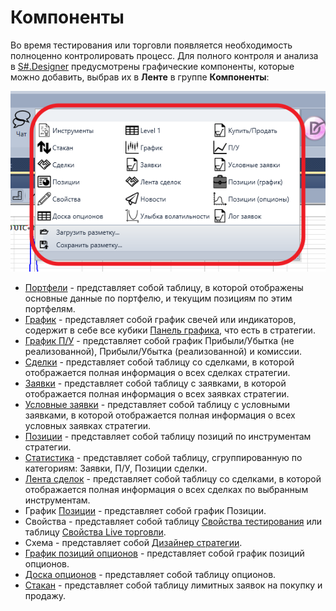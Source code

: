 # Компоненты

Во время тестирования или торговли появляется необходимость полноценно контролировать процесс. Для полного контроля и анализа в [S\#.Designer](Designer.md) предусмотрены графические компоненты, которые можно добавить, выбрав их в **Ленте** в группе **Компоненты**:

![Designer Components](../images/Designer_Components.png)

- [Портфели](Designer_Panel_Portfolios.md) \- представляет собой таблицу, в которой отображены основные данные по портфелю, и текущим позициям по этим портфелям.
- [График](Designer_Chart.md) \- представляет собой график свечей или индикаторов, содержит в себе все кубики [Панель графика](Designer_Panel_graphics.md), что есть в стратегии.
- [График П\/У](Designer_Panel_Market_depth.md) \- представляет собой график Прибыли\/Убытка (не реализованной), Прибыли\/Убытка (реализованной) и комиссии.
- [Сделки](Designer_Trades.md) \- представляет собой таблицу со сделками, в которой отображается полная информация о всех сделках стратегии. 
- [Заявки](Designer_Orders.md) \- представляет собой таблицу с заявками, в которой отображается полная информация о всех заявках стратегии.
- [Условные заявки](Designer_Orders_conditional.md) \- представляет собой таблицу с условными заявками, в которой отображается полная информация о всех условных заявках стратегии.
- [Позиции](Designer_Chart_Position.md) \- представляет собой таблицу позиций по инструментам стратегии.
- [Статистика](Designer_Statistics.md) \- представляет собой таблицу, сгруппированную по категориям: Заявки, П\/У, Позиции сделки.
- [Лента сделок](Designer_Tape_Trades.md) \- представляет собой таблицу со сделками, в которой отображается полная информация о всех сделках по выбранным инструментам.
- График [Позиции](Designer_Chart_Position.md) \- представляет собой график Позиции.
- Свойства \- представляет собой таблицу [Свойства тестирования](Designer_Properties_emulation.md) или таблицу [Свойства Live торговли](Designer_Properties_Live.md).
- Схема \- представляет собой [Дизайнер стратегии](Designer_Designer_schemes_strategies_and_component_elements.md).
- [График позиций опционов](Designer_Graph_options_positions.md) \- представляет собой график позиций опционов.
- [Доска опционов](Designer_Options_Board.md) \- представляет собой таблицу опционов.
- [Стакан](Designer_Depth_Panel2.md) \- представляет собой таблицу лимитных заявок на покупку и продажу.
